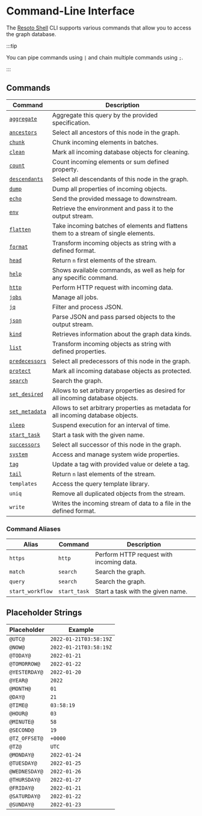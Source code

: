 # Command-Line Interface

The [Resoto Shell](/concepts/components/shell.md) CLI supports various commands that allow you to access the graph database.

:::tip

You can pipe commands using `|` and chain multiple commands using `;`.

:::

## Commands

| Command                             | Description                                                                         |
| ----------------------------------- | ----------------------------------------------------------------------------------- |
| [`aggregate`](./aggregate.md)       | Aggregate this query by the provided specification.                                 |
| [`ancestors`](./ancestors.md)       | Select all ancestors of this node in the graph.                                     |
| [`chunk`](./chunk.md)               | Chunk incoming elements in batches.                                                 |
| [`clean`](./clean.md)               | Mark all incoming database objects for cleaning.                                    |
| [`count`](./count.md)               | Count incoming elements or sum defined property.                                    |
| [`descendants`](./descendants.md)   | Select all descendants of this node in the graph.                                   |
| [`dump`](./dump.md)                 | Dump all properties of incoming objects.                                            |
| [`echo`](./echo.md)                 | Send the provided message to downstream.                                            |
| [`env`](./env.md)                   | Retrieve the environment and pass it to the output stream.                          |
| [`flatten`](./flatten.md)           | Take incoming batches of elements and flattens them to a stream of single elements. |
| [`format`](./format.md)             | Transform incoming objects as string with a defined format.                         |
| [`head`](./head.md)                 | Return `n` first elements of the stream.                                            |
| [`help`](./help.md)                 | Shows available commands, as well as help for any specific command.                 |
| [`http`](./http.md)                 | Perform HTTP request with incoming data.                                            |
| [`jobs`](./jobs/index.md)           | Manage all jobs.                                                                    |
| [`jq`](./jq.md)                     | Filter and process JSON.                                                            |
| [`json`](./json.md)                 | Parse JSON and pass parsed objects to the output stream.                            |
| [`kind`](./kind.md)                 | Retrieves information about the graph data kinds.                                   |
| [`list`](./list.md)                 | Transform incoming objects as string with defined properties.                       |
| [`predecessors`](./predecessors.md) | Select all predecessors of this node in the graph.                                  |
| [`protect`](./protect.md)           | Mark all incoming database objects as protected.                                    |
| [`search`](./search.md)             | Search the graph.                                                                   |
| [`set_desired`](./set_desired.md)   | Allows to set arbitrary properties as desired for all incoming database objects.    |
| [`set_metadata`](./set_metadata.md) | Allows to set arbitrary properties as metadata for all incoming database objects.   |
| [`sleep`](./sleep.md)               | Suspend execution for an interval of time.                                          |
| [`start_task`](./start_task.md)     | Start a task with the given name.                                                   |
| [`successors`](./successors.md)     | Select all successor of this node in the graph.                                     |
| [`system`](./system/index.md)       | Access and manage system wide properties.                                           |
| [`tag`](./tag.md)                   | Update a tag with provided value or delete a tag.                                   |
| [`tail`](./tail.md)                 | Return `n` last elements of the stream.                                             |
| `templates`                         | Access the query template library.                                                  |
| `uniq`                              | Remove all duplicated objects from the stream.                                      |
| `write`                             | Writes the incoming stream of data to a file in the defined format.                 |

### Command Aliases

| Alias            | Command      | Description                              |
| ---------------- | ------------ | ---------------------------------------- |
| `https`          | `http`       | Perform HTTP request with incoming data. |
| `match`          | `search`     | Search the graph.                        |
| `query`          | `search`     | Search the graph.                        |
| `start_workflow` | `start_task` | Start a task with the given name.        |

## Placeholder Strings

| Placeholder   | Example                |
| ------------- | ---------------------- |
| `@UTC@`       | `2022-01-21T03:58:19Z` |
| `@NOW@`       | `2022-01-21T03:58:19Z` |
| `@TODAY@`     | `2022-01-21`           |
| `@TOMORROW@`  | `2022-01-22`           |
| `@YESTERDAY@` | `2022-01-20`           |
| `@YEAR@`      | `2022`                 |
| `@MONTH@`     | `01`                   |
| `@DAY@`       | `21`                   |
| `@TIME@`      | `03:58:19`             |
| `@HOUR@`      | `03`                   |
| `@MINUTE@`    | `58`                   |
| `@SECOND@`    | `19`                   |
| `@TZ_OFFSET@` | `+0000`                |
| `@TZ@`        | `UTC`                  |
| `@MONDAY@`    | `2022-01-24`           |
| `@TUESDAY@`   | `2022-01-25`           |
| `@WEDNESDAY@` | `2022-01-26`           |
| `@THURSDAY@`  | `2022-01-27`           |
| `@FRIDAY@`    | `2022-01-21`           |
| `@SATURDAY@`  | `2022-01-22`           |
| `@SUNDAY@`    | `2022-01-23`           |
